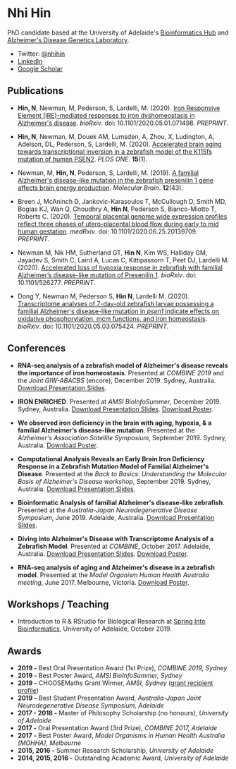 # Nhi Hin

PhD candidate based at the University of Adelaide's [Bioinformatics Hub](https://www.adelaide.edu.au/bioinformatics-hub/people/students#nhi-hin-phd-candidate) and [Alzheimer's Disease Genetics Laboratory](https://facebook.com/forgetfulfish). 

- Twitter: [@nhihin](https://twitter.com/NhiHin)
- [LinkedIn](https://www.linkedin.com/in/nhihin/)
- [Google Scholar](https://scholar.google.com.au/citations?user=52LDxfQAAAAJ&hl=en)


## Publications

- **Hin, N**, Newman, M, Pederson, S, Lardelli, M. (2020). [Iron Responsive Element (IRE)-mediated responses to iron dyshomeostasis in Alzheimer's disease](https://biorxiv.org/cgi/content/short/2020.05.01.071498v1). *bioRxiv*. doi: 10.1101/2020.05.01.071498. *PREPRINT*.

- **Hin, N**, Newman, M, Douek AM, Lumsden, A, Zhou, X, Ludington, A, Adelson, DL, Pederson, S, Lardelli, M. (2020). [Accelerated brain aging towards transcriptional inversion in a zebrafish model of the K115fs mutation of human PSEN2](https://journals.plos.org/plosone/article?id=10.1371/journal.pone.0227258). *PLOS ONE*. **15**(1).

- Newman, M, **Hin, N**, Pederson, S, Lardelli, M. (2019). [A familial Alzheimer's disease-like mutation in the zebrafish presenilin 1 gene affects brain energy production](https://molecularbrain.biomedcentral.com/track/pdf/10.1186/s13041-019-0467-y). *Molecular Brain*. **12**(43).

- Breen J, McAninch D, Jankovic-Karasoulos T, McCullough D, Smith MD, Bogias KJ, Wan Q, Choudhry A, **Hin N**, Pederson S, Bianco-Miotto T, Roberts C. (2020). [Temporal placental genome wide expression profiles reflect three phases of utero-placental blood flow during early to mid
human gestation](https://www.medrxiv.org/cgi/content/short/2020.06.25.20139709v1). *medRxiv*. doi: 10.1101/2020.06.25.20139709. *PREPRINT*.

- Newman M, Nik HM, Sutherland GT, **Hin N**, Kim WS, Halliday GM, Jayadev S, Smith C, Laird A, Lucas C, Kittipassorn T, Peet DJ, Lardelli M. (2020). [Accelerated loss of hypoxia response in zebrafish with familial Alzheimer’s disease-like mutation of Presenilin 1](https://www.biorxiv.org/content/10.1101/526277v2.abstract). *bioRxiv*. doi: 10.1101/526277. *PREPRINT*.

- Dong Y, Newman M, Pederson S, **Hin N**, Lardelli M. (2020). [Transcriptome analyses of 7-day-old zebrafish larvae possessing a familial Alzheimer's disease-like mutation in *psen1* indicate effects on oxidative phosphorylation, mcm functions, and iron homeostasis](https://www.biorxiv.org/content/10.1101/2020.05.03.075424v1.abstract). *bioRxiv*. doi: 10.1101/2020.05.03.075424. *PREPRINT*.


## Conferences

- **RNA-seq analysis of a zebrafish model of Alzheimer's disease reveals the importance of iron homeostasis**. Presented at *COMBINE 2019* and the *Joint GIW-ABACBS* (encore), December 2019. Sydney, Australia. [Download Presentation Slides](http://nhihin.com/files/COMBINE_Iron_Brain_Pres_NH.pdf). 

- **IRON ENRICHED**. Presented at *AMSI BioInfoSummer*, December 2019. Sydney, Australia. [Download Presentation Slides](http://nhihin.com/files/N_Hin_IronSlides.pdf). [Download Poster](http://nhihin.com/files/BioInfoSummer_IronPoster.pdf). 

- **We observed iron deficiency in the brain with aging, hypoxia, & a familial Alzheimer’s disease-like mutation**. Presented at the *Alzheimer's Association Satellite Symposium*, September 2019. Sydney, Australia. [Download Poster](http://nhihin.com/files/IronPoster.pdf).

- **Computational Analysis Reveals an Early Brain Iron Deficiency Response in a Zebrafish Mutation Model of Familial Alzheimer's Disease**. Presented at the *Back to Basics: Understanding the Molecular Basis of Alzheimer's Disease workshop*, September 2019. Sydney, Australia. [Download Presentation Slides](http://nhihin.com/files/B2B_Workshop.pdf).

- **Bioinformatic Analysis of familial Alzheimer's disease-like zebrafish**. Presented at the *Australia-Japan Neurodegenerative Disease Symposium*, June 2019. Adelaide, Australia. [Download Presentation Slides](http://nhihin.com/files/Neurodegeneration_Symposium_pres.pdf).

- **Diving into Alzheimer's Disease with Transcriptome Analysis of a Zebrafish Model**. Presented at *COMBINE*, October 2017. Adelaide, Australia. [Download Presentation Slides](http://nhihin.com/files/NH-COMBINE-Presentation-Slides.pdf). [Download Poster](http://nhihin.com/files/PosterCOMBINE.gif). 

- **RNA-seq analysis of aging and Alzheimer's disease in a zebrafish model**. Presented at the *Model Organism Human Health Australia meeting*, June 2017. Melbourne, Victoria. [Download Poster](http://nhihin.com/files/PosterMOHHA.gif).


## Workshops / Teaching 

- Introduction to R & RStudio for Biological Research at [Spring Into Bioinformatics](https://www.adelaide.edu.au/bioinformatics-hub/events/list/2019/10/spring-into-bioinformatics), University of Adelaide, October 2019.  


## Awards

- **2019 -** Best Oral Presentation Award (1st Prize), *COMBINE 2019, Sydney*
- **2019 -** Best Poster Award, *AMSI BioInfoSummer, Sydney*
- **2019 -** CHOOSEMaths Grant Winner, *AMSI, Sydney* ([grant recipient profile](https://research.amsi.org.au/choosemaths-nhi-hin/))
- **2019 -** Best Student Presentation Award,  *Australia-Japan Joint Neurodegenerative Disease Symposium, Adelaide*
- **2017 - 2018 -** Master of Philosophy Scholarship (no honours), *University of Adelaide*
- **2017 -** Oral Presentation Award (3rd Prize), *COMBINE 2017, Adelaide*
- **2017 -** Best Poster Award, *Model Organisms in Human Health Australia (MOHHA), Melbourne*
- **2015, 2016 -** Summer Research Scholarship, *University of Adelaide*
- **2014, 2015, 2016 -** Outstanding Academic Award, *University of Adelaide*





